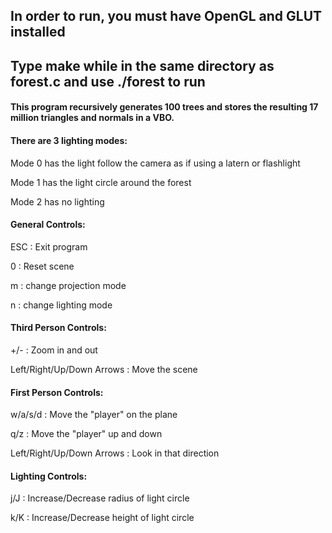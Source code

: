## In order to run, you must have OpenGL and GLUT installed

## Type make while in the same directory as forest.c and use ./forest to run

#### This program recursively generates 100 trees and stores the resulting 17 million triangles and normals in a VBO.

#### There are 3 lighting modes:

Mode 0 has the light follow the camera as if using a latern or flashlight

Mode 1 has the light circle around the forest

Mode 2 has no lighting


#### General Controls:

ESC : Exit program

0 : Reset scene

m : change projection mode

n : change lighting mode


#### Third Person Controls:

+/- : Zoom in and out

Left/Right/Up/Down Arrows : Move the scene

#### First Person Controls:

w/a/s/d : Move the "player" on the plane

q/z : Move the "player" up and down

Left/Right/Up/Down Arrows : Look in that direction

#### Lighting Controls:

j/J : Increase/Decrease radius of light circle

k/K : Increase/Decrease height of light circle


